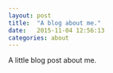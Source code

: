 ```yaml
---
layout: post
title:  "A blog about me."
date:   2015-11-04 12:56:13
categories: about
---
```


A little blog post about me.
